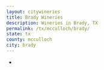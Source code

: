 ```yaml
---
layout: citywineries
title: Brady Wineries
description: Wineries in Brady, TX
permalink: /tx/mcculloch/brady/
state: tx
county: mcculloch
city: brady
---
```

-
